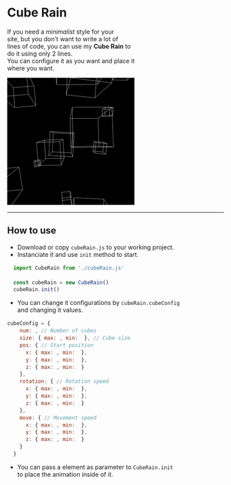 # Cube Rain

If you need a _minimalist_ style for your  
site, but you don't want to write a lot of  
lines of code, you can use my **Cube Rain** to  
do it using only 2 lines.  
You can configure it as you want and place it  
where you want.

<img src='./cubes.gif'>

---

## How to use

- Download or copy `cubeRain.js` to your working project.
- Instanciate it and use `init` method to start.
``` js
  import CubeRain from './cubeRain.js'

  const cubeRain = new CubeRain()
  cubeRain.init()
```
- You can change it configurations by `cubeRain.cubeConfig`  
and changing it values.
``` js
cubeConfig = {
    num: , // Number of cubes
    size: { max: , min:  }, // Cube size
    pos: { // Start position
      x: { max: , min:  },
      y: { max: , min:  },
      z: { max: , min:  }
    },
    rotation: { // Rotation speed
      x: { max: , min:  },
      y: { max: , min:  },
      z: { max: , min:  }
    },
    move: { // Movement speed
      x: { max: , min:  },
      y: { max: , min:  },
      z: { max: , min:  }
    }
  }
```
- You can pass a element as parameter to `CubeRain.init`  
to place the animation inside of it.
